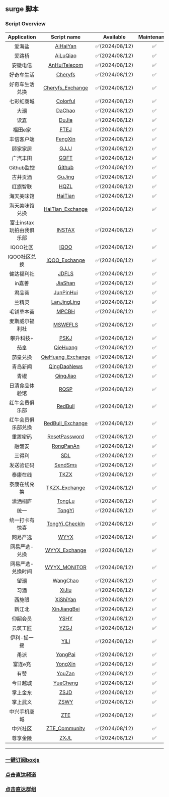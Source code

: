 ## surge 脚本
### Script Overview
|   Application   |                                      Script name                                       |   Available   | Maintenance |
|:---------------:|:--------------------------------------------------------------------------------------:|:-------------:|:-----------:|
| 爱海盐 | [AiHaiYan](https://github.com/xzxxn777/Surge/blob/main/Script/AiHaiYan/AiHaiYan.js) | ✅(2024/08/12) | ✅️ |
| 爱路桥 | [AiLuQiao](https://github.com/xzxxn777/Surge/blob/main/Script/AiLuQiao/AiLuQiao.js) | ✅(2024/08/12) | ✅️ |
| 安徽电信 | [AnHuiTelecom](https://github.com/xzxxn777/Surge/blob/main/Script/AnHuiTelecom/AnHuiTelecom.js) | ✅(2024/08/12) | ✅️ |
| 好奇车生活 | [Cheryfs](https://github.com/xzxxn777/Surge/blob/main/Script/Cheryfs/Cheryfs.js) | ✅(2024/08/12) | ✅️ |
| 好奇车生活兑换 | [Cheryfs_Exchange](https://github.com/xzxxn777/Surge/blob/main/Script/Cheryfs/Cheryfs_Exchange.js) | ✅(2024/08/12) | ✅️ |
| 七彩虹商城 | [Colorful](https://github.com/xzxxn777/Surge/blob/main/Script/Colorful/Colorful.js) | ✅(2024/08/12) | ✅️ |
| 大潮 | [DaChao](https://github.com/xzxxn777/Surge/blob/main/Script/DaChao/DaChao.js) | ✅(2024/08/12) | ✅️ |
| 读嘉 | [DuJia](https://github.com/xzxxn777/Surge/blob/main/Script/DuJia/DuJia.js) | ✅(2024/08/12) | ✅️ |
| 福田e家 | [FTEJ](https://github.com/xzxxn777/Surge/blob/main/Script/FTEJ/FTEJ.js) | ✅(2024/08/12) | ✅️ |
| 丰信客户端 | [FengXin](https://github.com/xzxxn777/Surge/blob/main/Script/FengXin/FengXin.js) | ✅(2024/08/12) | ✅️ |
| 顾家家居 | [GJJJ](https://github.com/xzxxn777/Surge/blob/main/Script/GJJJ/GJJJ.js) | ✅(2024/08/12) | ✅️ |
| 广汽丰田 | [GQFT](https://github.com/xzxxn777/Surge/blob/main/Script/GQFT/GQFT.js) | ✅(2024/08/12) | ✅️ |
| Github监控 | [Github](https://github.com/xzxxn777/Surge/blob/main/Script/Github/Github.js) | ✅(2024/08/12) | ✅️ |
| 古井贡酒 | [GuJing](https://github.com/xzxxn777/Surge/blob/main/Script/GuJing/GuJing.js) | ✅(2024/08/12) | ✅️ |
| 红旗智联 | [HQZL](https://github.com/xzxxn777/Surge/blob/main/Script/HQZL/HQZL.js) | ✅(2024/08/12) | ✅️ |
| 海天美味馆 | [HaiTian](https://github.com/xzxxn777/Surge/blob/main/Script/HaiTian/HaiTian.js) | ✅(2024/08/12) | ✅️ |
| 海天美味馆兑换 | [HaiTian_Exchange](https://github.com/xzxxn777/Surge/blob/main/Script/HaiTian/HaiTian_Exchange.js) | ✅(2024/08/12) | ✅️ |
| 富士instax玩拍由我俱乐部 | [INSTAX](https://github.com/xzxxn777/Surge/blob/main/Script/INSTAX/INSTAX.js) | ✅(2024/08/12) | ✅️ |
| IQOO社区 | [IQOO](https://github.com/xzxxn777/Surge/blob/main/Script/IQOO/IQOO.js) | ✅(2024/08/12) | ✅️ |
| IQOO社区兑换 | [IQOO_Exchange](https://github.com/xzxxn777/Surge/blob/main/Script/IQOO/IQOO_Exchange.js) | ✅(2024/08/12) | ✅️ |
| 健达福利社 | [JDFLS](https://github.com/xzxxn777/Surge/blob/main/Script/JDFLS/JDFLS.js) | ✅(2024/08/12) | ✅️ |
| in嘉善 | [JiaShan](https://github.com/xzxxn777/Surge/blob/main/Script/JiaShan/JiaShan.js) | ✅(2024/08/12) | ✅️ |
| 君品荟 | [JunPinHui](https://github.com/xzxxn777/Surge/blob/main/Script/XiJiu/JunPinHui.js) | ✅(2024/08/12) | ✅️ |
| 兰精灵 | [LanJingLing](https://github.com/xzxxn777/Surge/blob/main/Script/LanJingLing/LanJingLing.js) | ✅(2024/08/12) | ✅️ |
| 毛铺草本荟 | [MPCBH](https://github.com/xzxxn777/Surge/blob/main/Script/MPCBH/MPCBH.js) | ✅(2024/08/12) | ✅️ |
| 麦斯威尔福利社 | [MSWEFLS](https://github.com/xzxxn777/Surge/blob/main/Script/MSWEFLS/MSWEFLS.js) | ✅(2024/08/12) | ✅️ |
| 攀升科技+ | [PSKJ](https://github.com/xzxxn777/Surge/blob/main/Script/PSKJ/PSKJ.js) | ✅(2024/08/12) | ✅️ |
| 茄皇 | [QieHuang](https://github.com/xzxxn777/Surge/blob/main/Script/TongYi/QieHuang.js) | ✅(2024/08/12) | ✅️ |
| 茄皇兑换 | [QieHuang_Exchange](https://github.com/xzxxn777/Surge/blob/main/Script/TongYi/QieHuang_Exchange.js) | ✅(2024/08/12) | ✅️ |
| 青岛新闻 | [QingDaoNews](https://github.com/xzxxn777/Surge/blob/main/Script/QingDaoNews/QingDaoNews.js) | ✅(2024/08/12) | ✅️ |
| 青椒 | [QingJiao](https://github.com/xzxxn777/Surge/blob/main/Script/QingJiao/QingJiao.js) | ✅(2024/08/12) | ✅️ |
| 日清食品体验馆 | [RQSP](https://github.com/xzxxn777/Surge/blob/main/Script/RQSP/RQSP.js) | ✅(2024/08/12) | ✅️ |
| 红牛会员俱乐部 | [RedBull](https://github.com/xzxxn777/Surge/blob/main/Script/RedBull/RedBull.js) | ✅(2024/08/12) | ✅️ |
| 红牛会员俱乐部兑换 | [RedBull_Exchange](https://github.com/xzxxn777/Surge/blob/main/Script/RedBull/RedBull_Exchange.js) | ✅(2024/08/12) | ✅️ |
| 重置密码 | [ResetPassword](https://github.com/xzxxn777/Surge/blob/main/Script/CommonNews/ResetPassword.js) | ✅(2024/08/12) | ✅️ |
| 融磐安 | [RongPanAn](https://github.com/xzxxn777/Surge/blob/main/Script/RongPanAn/RongPanAn.js) | ✅(2024/08/12) | ✅️ |
| 三得利 | [SDL](https://github.com/xzxxn777/Surge/blob/main/Script/SDL/SDL.js) | ✅(2024/08/12) | ✅️ |
| 发送验证码 | [SendSms](https://github.com/xzxxn777/Surge/blob/main/Script/CommonNews/SendSms.js) | ✅(2024/08/12) | ✅️ |
| 泰康在线 | [TKZX](https://github.com/xzxxn777/Surge/blob/main/Script/TKZX/TKZX.js) | ✅(2024/08/12) | ✅️ |
| 泰康在线兑换 | [TKZX_Exchange](https://github.com/xzxxn777/Surge/blob/main/Script/TKZX/TKZX_Exchange.js) | ✅(2024/08/12) | ✅️ |
| 潇洒桐庐 | [TongLu](https://github.com/xzxxn777/Surge/blob/main/Script/TongLu/TongLu.js) | ✅(2024/08/12) | ✅️ |
| 统一 | [TongYi](https://github.com/xzxxn777/Surge/blob/main/Script/TongYi/TongYi.js) | ✅(2024/08/12) | ✅️ |
| 统一打卡有惊喜 | [TongYi_CheckIn](https://github.com/xzxxn777/Surge/blob/main/Script/TongYi/TongYi_CheckIn.js) | ✅(2024/08/12) | ✅️ |
| 网易严选 | [WYYX](https://github.com/xzxxn777/Surge/blob/main/Script/WYYX/WYYX.js) | ✅(2024/08/12) | ✅️ |
| 网易严选-兑换 | [WYYX_Exchange](https://github.com/xzxxn777/Surge/blob/main/Script/WYYX/WYYX_Exchange.js) | ✅(2024/08/12) | ✅️ |
| 网易严选-兑换时间 | [WYYX_MONITOR](https://github.com/xzxxn777/Surge/blob/main/Script/WYYX/WYYX_MONITOR.js) | ✅(2024/08/12) | ✅️ |
| 望潮 | [WangChao](https://github.com/xzxxn777/Surge/blob/main/Script/WangChao/WangChao.js) | ✅(2024/08/12) | ✅️ |
| 习酒 | [XiJiu](https://github.com/xzxxn777/Surge/blob/main/Script/XiJiu/XiJiu.js) | ✅(2024/08/12) | ✅️ |
| 西施眼 | [XiShiYan](https://github.com/xzxxn777/Surge/blob/main/Script/XiShiYan/XiShiYan.js) | ✅(2024/08/12) | ✅️ |
| 新江北 | [XinJiangBei](https://github.com/xzxxn777/Surge/blob/main/Script/XinJiangBei/XinJiangBei.js) | ✅(2024/08/12) | ✅️ |
| 仰韶会员 | [YSHY](https://github.com/xzxxn777/Surge/blob/main/Script/YSHY/YSHY.js) | ✅(2024/08/12) | ✅️ |
| 云筑工匠 | [YZGJ](https://github.com/xzxxn777/Surge/blob/main/Script/YZGJ/YZGJ.js) | ✅(2024/08/12) | ✅️ |
| 伊利-摇一摇 | [YiLi](https://github.com/xzxxn777/Surge/blob/main/Script/YiLi/YiLi.js) | ✅(2024/08/12) | ✅️ |
| 甬派 | [YongPai](https://github.com/xzxxn777/Surge/blob/main/Script/YongPai/YongPai.js) | ✅(2024/08/12) | ✅️ |
| 富连e充 | [YongXin](https://github.com/xzxxn777/Surge/blob/main/Script/YongXin/YongXin.js) | ✅(2024/08/12) | ✅️ |
| 有赞 | [YouZan](https://github.com/xzxxn777/Surge/blob/main/Script/YouZan/YouZan.js) | ✅(2024/08/12) | ✅️ |
| 今日越城 | [YueCheng](https://github.com/xzxxn777/Surge/blob/main/Script/YueCheng/YueCheng.js) | ✅(2024/08/12) | ✅️ |
| 掌上金东 | [ZSJD](https://github.com/xzxxn777/Surge/blob/main/Script/ZSJD/ZSJD.js) | ✅(2024/08/12) | ✅️ |
| 掌上武义 | [ZSWY](https://github.com/xzxxn777/Surge/blob/main/Script/ZSWY/ZSWY.js) | ✅(2024/08/12) | ✅️ |
| 中兴手机商城 | [ZTE](https://github.com/xzxxn777/Surge/blob/main/Script/ZTE/ZTE.js) | ✅(2024/08/12) | ✅️ |
| 中兴社区 | [ZTE_Community](https://github.com/xzxxn777/Surge/blob/main/Script/ZTE/ZTE_Community.js) | ✅(2024/08/12) | ✅️ |
| 尊享金陵 | [ZXJL](https://github.com/xzxxn777/Surge/blob/main/Script/ZXJL/ZXJL.js) | ✅(2024/08/12) | ✅️ |


------
### [一键订阅boxjs](http://boxjs.com/#/sub/add/https://raw.githubusercontent.com/xzxxn777/Surge/main/xzxxn.json)
### [点击直达频道](https://t.me/xzxxn777)
### [点击直达群组](https://t.me/xzxxn7777)
